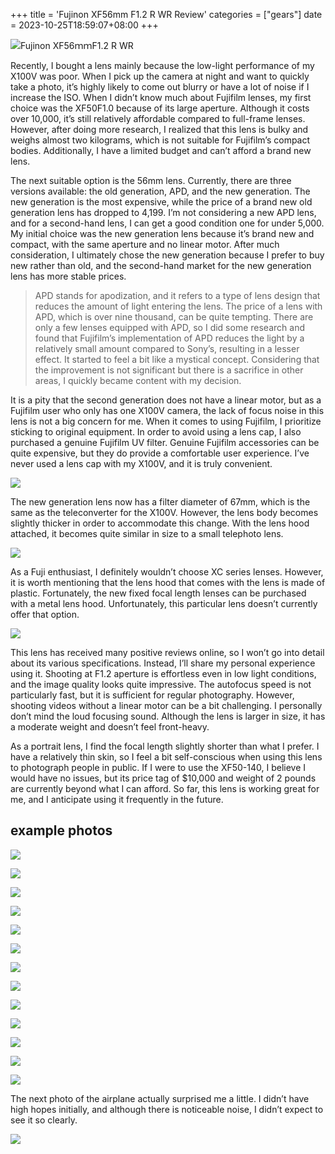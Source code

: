 +++
title = 'Fujinon XF56mm F1.2 R WR Review'
categories = ["gears"]
date = 2023-10-25T18:59:07+08:00
+++

![Fujinon XF56ｍｍF1.2 R WR](//static.fatesinger.com/2023/08/unh9p5pbj4vk8rdr.jpg)

Recently, I bought a lens mainly because the low-light performance of my X100V was poor. When I pick up the camera at night and want to quickly take a photo, it’s highly likely to come out blurry or have a lot of noise if I increase the ISO. When I didn’t know much about Fujifilm lenses, my first choice was the XF50F1.0 because of its large aperture. Although it costs over 10,000, it’s still relatively affordable compared to full-frame lenses. However, after doing more research, I realized that this lens is bulky and weighs almost two kilograms, which is not suitable for Fujifilm’s compact bodies. Additionally, I have a limited budget and can’t afford a brand new lens.

The next suitable option is the 56mm lens. Currently, there are three versions available: the old generation, APD, and the new generation. The new generation is the most expensive, while the price of a brand new old generation lens has dropped to 4,199. I’m not considering a new APD lens, and for a second-hand lens, I can get a good condition one for under 5,000. My initial choice was the new generation lens because it’s brand new and compact, with the same aperture and no linear motor. After much consideration, I ultimately chose the new generation because I prefer to buy new rather than old, and the second-hand market for the new generation lens has more stable prices.

> APD stands for apodization, and it refers to a type of lens design that reduces the amount of light entering the lens. The price of a lens with APD, which is over nine thousand, can be quite tempting. There are only a few lenses equipped with APD, so I did some research and found that Fujifilm’s implementation of APD reduces the light by a relatively small amount compared to Sony’s, resulting in a lesser effect. It started to feel a bit like a mystical concept. Considering that the improvement is not significant but there is a sacrifice in other areas, I quickly became content with my decision.

It is a pity that the second generation does not have a linear motor, but as a Fujifilm user who only has one X100V camera, the lack of focus noise in this lens is not a big concern for me. When it comes to using Fujifilm, I prioritize sticking to original equipment. In order to avoid using a lens cap, I also purchased a genuine Fujifilm UV filter. Genuine Fujifilm accessories can be quite expensive, but they do provide a comfortable user experience. I’ve never used a lens cap with my X100V, and it is truly convenient.

![](//static.fatesinger.com/2023/08/6sto2jhw2xx9bao7.jpg)

The new generation lens now has a filter diameter of 67mm, which is the same as the teleconverter for the X100V. However, the lens body becomes slightly thicker in order to accommodate this change. With the lens hood attached, it becomes quite similar in size to a small telephoto lens.

![](//static.fatesinger.com/2023/08/d0w6xniikclgk7k6.jpg)

As a Fuji enthusiast, I definitely wouldn’t choose XC series lenses. However, it is worth mentioning that the lens hood that comes with the lens is made of plastic. Fortunately, the new fixed focal length lenses can be purchased with a metal lens hood. Unfortunately, this particular lens doesn’t currently offer that option.

![](//static.fatesinger.com/2023/08/wos6thmnslzx97zt.jpg)

This lens has received many positive reviews online, so I won’t go into detail about its various specifications. Instead, I’ll share my personal experience using it. Shooting at F1.2 aperture is effortless even in low light conditions, and the image quality looks quite impressive. The autofocus speed is not particularly fast, but it is sufficient for regular photography. However, shooting videos without a linear motor can be a bit challenging. I personally don’t mind the loud focusing sound. Although the lens is larger in size, it has a moderate weight and doesn’t feel front-heavy.

As a portrait lens, I find the focal length slightly shorter than what I prefer. I have a relatively thin skin, so I feel a bit self-conscious when using this lens to photograph people in public. If I were to use the XF50-140, I believe I would have no issues, but its price tag of $10,000 and weight of 2 pounds are currently beyond what I can afford. So far, this lens is working great for me, and I anticipate using it frequently in the future.

## example photos

![](//static.fatesinger.com/2023/08/yrq71bc4ublr9yii.jpg)

![](//static.fatesinger.com/2023/08/ajciczz2o0si3dqw.jpg)

![](//static.fatesinger.com/2023/08/71tbm07x4atip8u6.jpg)

![](//static.fatesinger.com/2023/08/36mi2nqtpwc4zqlb.jpg)

![](//static.fatesinger.com/2023/08/0xdrncymcvhzhgic.jpg)

![](//static.fatesinger.com/2023/08/8s1nksgxi6p5207s.jpg)

![](//static.fatesinger.com/2023/08/bzlsrpnx3scy70a6.jpg)

![](//static.fatesinger.com/2023/08/qaakjt4pqipno9n5.jpg)

![](//static.fatesinger.com/2023/08/hnajlopjtsvywjk4.jpg)

![](//static.fatesinger.com/2023/08/6ox0x2zx471kl0at.jpg)

![](//static.fatesinger.com/2023/08/f7pio2bimx7jgh8d.jpg)

![](//static.fatesinger.com/2023/08/7dzdb7pnbhhxpk81.jpg)

![](//static.fatesinger.com/2023/08/e0hpbnb8vqrw9fvh.jpg)

The next photo of the airplane actually surprised me a little. I didn’t have high hopes initially, and although there is noticeable noise, I didn’t expect to see it so clearly.

![](//static.fatesinger.com/2023/08/fz0xelfxab2z8bug.jpg)
